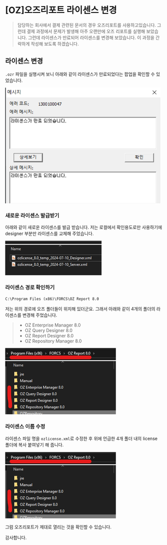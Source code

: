 # [OZ]오즈리포트 라이센스 변경

> 담당하는 회사에서 결제 관련된 문서의 경우 오즈리포트를 사용하고있습니다. 그런데 결제 과정에서 문제가 발생해 아주 오랜만에 오즈 리포트를 실행해 보았습니다. 그런데 라이센스가 만료되어 라이센스를 변경해 보았습니다. 이 과정을 간략하게 작성해 보도록 하겠습니다.



## 라이센스 변경

`.ozr` 파일을 실행시켜 보니 아래와 같이 라이센스가 만료되었다는 팝업을 확인할 수 있었습니다.

![image-20240110153534377](https://raw.githubusercontent.com/KrGil/blog-contents-b/9eb94c049796759a56f13c2c28d5d7447ac7ac94/computer-science/human-computer-interaction/oz%EB%A6%AC%ED%8F%AC%ED%8A%B8%20%EB%9D%BC%EC%9D%B4%EC%84%BC%EC%8A%A4%20%EB%B3%80%EA%B2%BD.assets/image-20240110153534377.png)

### 새로운 라이센스 발급받기

아래와 같이 새로운 라이센스를 발급 받습니다. 저는 로컬에서 확인용도로만 사용하기에 designer 부분만 라이센스를 교체해 주었습니다.

![image-20240110153909556](https://raw.githubusercontent.com/KrGil/blog-contents-b/9eb94c049796759a56f13c2c28d5d7447ac7ac94/computer-science/human-computer-interaction/oz%EB%A6%AC%ED%8F%AC%ED%8A%B8%20%EB%9D%BC%EC%9D%B4%EC%84%BC%EC%8A%A4%20%EB%B3%80%EA%B2%BD.assets/image-20240110153909556.png)

### 라이센스 경로 확인하기

`C:\Program Files (x86)\FORCS\OZ Report 8.0`

저는 위의 경로에 오즈 폴더들이 위치해 있더군요. 그래서 아래와 같이 4개의 폴더의 라이센스를 변경해 주었습니다.

> - OZ Enterprise Manager 8.0
> - OZ Query Designer 8.0
> - OZ Report Designer 8.0
> - OZ Repository Manager 8.0

![image-20240110153350262](https://raw.githubusercontent.com/KrGil/blog-contents-b/9eb94c049796759a56f13c2c28d5d7447ac7ac94/computer-science/human-computer-interaction/oz%EB%A6%AC%ED%8F%AC%ED%8A%B8%20%EB%9D%BC%EC%9D%B4%EC%84%BC%EC%8A%A4%20%EB%B3%80%EA%B2%BD.assets/image-20240110153350262.png)



### 라이센스 이름 수정

라이센스 파일 명을 `ozlicense.xml`로 수정한 후 위에 언급한 4개 폴더 내의 license 폴더에 복사 붙여넣기 해 줍니다.

![image-20240110153422845](https://raw.githubusercontent.com/KrGil/blog-contents-b/9eb94c049796759a56f13c2c28d5d7447ac7ac94/computer-science/human-computer-interaction/oz%EB%A6%AC%ED%8F%AC%ED%8A%B8%20%EB%9D%BC%EC%9D%B4%EC%84%BC%EC%8A%A4%20%EB%B3%80%EA%B2%BD.assets/image-20240110153350262.png)



그럼 오즈리포트가 제대로 열리는 것을 확인할 수 있습니다.



감사합니다.